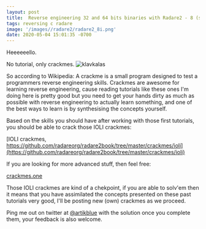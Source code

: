 ```yaml
---
layout: post
title:  Reverse engineering 32 and 64 bits binaries with Radare2 - 8 (start doing crackmes now!)
tags: reversing c radare
image: '/images//radare2/radare2_8i.png'
date: 2020-05-04 15:01:35 -0700
---
```


Heeeeeello.

No tutorial, only crackmes. 
![klavkalas](https://external-preview.redd.it/Oew1qH67HypOYaoXmT8RtIVVx1VGz3Vi7D77oFT93gA.jpg?auto=webp&s=06a0c0ef79dc71b9eeed4b7e12ad0429ec9ed173)


So according to Wikipedia: A crackme is a small program designed to test a programmers reverse engineering skills. Crackmes are awesome for learning reverse engineering, cause reading tutorials like these ones I'm doing here is pretty good but you need to get your hands dirty as much as possible with reverse engineering to actually learn something, and one of the best ways to learn is by synthesising the concepts yourself.


Based on the skills you should have after working with those first tutorials, you should be able to crack those IOLI crackmes:

[IOLI crackmes, https://github.com/radareorg/radare2book/tree/master/crackmes/ioli](https://github.com/radareorg/radare2book/tree/master/crackmes/ioli)

If you are looking for more advanced stuff, then feel free:

[crackmes.one](https://crackmes.one/lasts)

Those IOLI crackmes are kind of a chekpoint, if you are able to solv'em then it means that you have assimilated the concepts presented on these past tutorials very good, I'll be posting new (own) crackmes as we proceed.

Ping me out on twitter at [@artikblue](https://twitter.com/artikblue) with the solution once you complete them, your feedback is also welcome.

